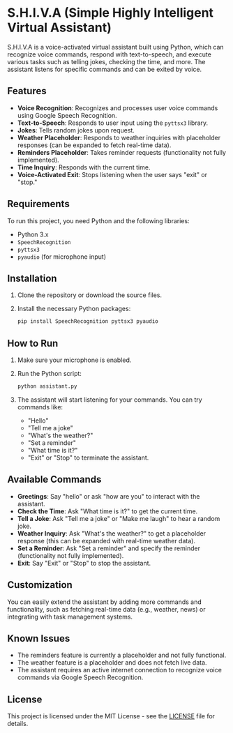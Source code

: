 # S.H.I.V.A (Simple Highly Intelligent Virtual Assistant)

S.H.I.V.A is a voice-activated virtual assistant built using Python, which can recognize voice commands, respond with text-to-speech, and execute various tasks such as telling jokes, checking the time, and more. The assistant listens for specific commands and can be exited by voice.

## Features

- **Voice Recognition**: Recognizes and processes user voice commands using Google Speech Recognition.
- **Text-to-Speech**: Responds to user input using the `pyttsx3` library.
- **Jokes**: Tells random jokes upon request.
- **Weather Placeholder**: Responds to weather inquiries with placeholder responses (can be expanded to fetch real-time data).
- **Reminders Placeholder**: Takes reminder requests (functionality not fully implemented).
- **Time Inquiry**: Responds with the current time.
- **Voice-Activated Exit**: Stops listening when the user says "exit" or "stop."

## Requirements

To run this project, you need Python and the following libraries:

- Python 3.x
- `SpeechRecognition`
- `pyttsx3`
- `pyaudio` (for microphone input)

## Installation

1. Clone the repository or download the source files.
2. Install the necessary Python packages:

    ```bash
    pip install SpeechRecognition pyttsx3 pyaudio
    ```

## How to Run

1. Make sure your microphone is enabled.
2. Run the Python script:

    ```bash
    python assistant.py
    ```

3. The assistant will start listening for your commands. You can try commands like:
   - "Hello"
   - "Tell me a joke"
   - "What's the weather?"
   - "Set a reminder"
   - "What time is it?"
   - "Exit" or "Stop" to terminate the assistant.

## Available Commands

- **Greetings**: Say "hello" or ask "how are you" to interact with the assistant.
- **Check the Time**: Ask "What time is it?" to get the current time.
- **Tell a Joke**: Ask "Tell me a joke" or "Make me laugh" to hear a random joke.
- **Weather Inquiry**: Ask "What's the weather?" to get a placeholder response (this can be expanded with real-time weather data).
- **Set a Reminder**: Ask "Set a reminder" and specify the reminder (functionality not fully implemented).
- **Exit**: Say "Exit" or "Stop" to stop the assistant.

## Customization

You can easily extend the assistant by adding more commands and functionality, such as fetching real-time data (e.g., weather, news) or integrating with task management systems.

## Known Issues

- The reminders feature is currently a placeholder and not fully functional.
- The weather feature is a placeholder and does not fetch live data.
- The assistant requires an active internet connection to recognize voice commands via Google Speech Recognition.

## License

This project is licensed under the MIT License - see the [LICENSE](./LICENSE) file for details.

